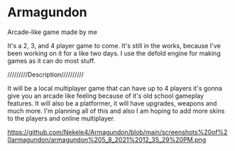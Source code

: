 # Armagundon
Arcade-like game made by me

It's a 2, 3, and 4 player game to come. 
It's still in the works, because I've been working on it for a like two days.
I use the defold engine for making games as it can do most stuff.

/////////Description//////////

It will be a local multiplayer game that can have up to 4 players it's gonna give you an arcade like feeling because of it's old school gameplay features.
It will also be a platformer, it will have upgrades, weapons and much more.
I'm planning all of this and also I am hoping to add more skins to the players and online multiplayer.

https://github.com/Nekele4/Armagundon/blob/main/screenshots%20of%20armagundon/armagundon%205_8_2021%2012_35_29%20PM.png
